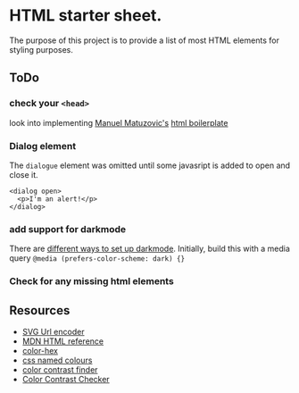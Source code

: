 # HTML starter sheet.

The purpose of this project is to provide a list of most HTML elements for styling purposes.

## ToDo

### check your `<head>`

look into implementing [Manuel Matuzovic's](https://www.matuzo.at/) [html boilerplate](https://www.matuzo.at/blog/html-boilerplate/)

### Dialog element

The `dialogue` element was omitted until some javasript is added to open and close it.

```(HTML)
<dialog open>
  <p>I'm an alert!</p>
</dialog>
```

### add support for darkmode

There are [different ways to set up darkmode](https://css-tricks.com/a-complete-guide-to-dark-mode-on-the-web/). Initially, build this with a media query `@media (prefers-color-scheme: dark) {}`

### Check for any missing html elements

## Resources

* [SVG Url encoder](https://yoksel.github.io/url-encoder/)
* [MDN HTML reference](https://developer.mozilla.org/en-US/docs/Web/HTML/Element)
* [color-hex](https://www.color-hex.com/)
* [css named colours](https://www.w3schools.com/colors/colors_names.asp)
* [color contrast finder](https://contrast-finder.tanaguru.com/https://contrast-finder.tanaguru.com/)
* [Color Contrast Checker](https://coolors.co/contrast-checker/112a46-acc8e5)
